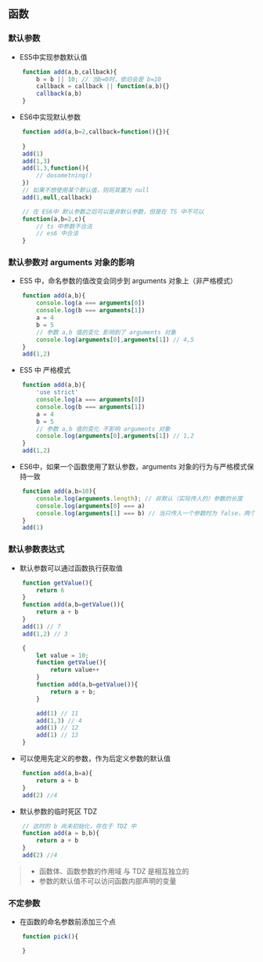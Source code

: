 ## 函数

### 默认参数
- ES5中实现参数默认值
```javascript
    function add(a,b,callback){
        b = b || 10; // 当b=0时，依旧会是 b=10
        callback = callback || function(a,b){}
        callback(a,b)
    } 
```
- ES6中实现默认参数
```javascript
    function add(a,b=2,callback=function(){}){
    
    } 
    add(1)
    add(1,3)
    add(1,3,function(){
        // dosometning()
    })
    // 如果不想使用某个默认值，则将其置为 null
    add(1,null,callback)

    // 在 ES6中 默认参数之后可以是非默认参数，但是在 TS 中不可以
    function(a,b=2,c){
        // ts 中参数不合法
        // es6 中合法
    }

```
### 默认参数对 arguments 对象的影响
- ES5 中，命名参数的值改变会同步到 arguments 对象上（非严格模式）
``` javascript
    function add(a,b){
        console.log(a === arguments[0])
        console.log(b === arguments[1])
        a = 4
        b = 5
        // 参数 a,b 值的变化 影响到了 arguments 对象
        console.log(arguments[0],arguments[1]) // 4,5
    }
    add(1,2)
```
- ES5 中 严格模式
``` javascript
    function add(a,b){
        'use strict'
        console.log(a === arguments[0])
        console.log(b === arguments[1])
        a = 4
        b = 5
        // 参数 a,b 值的变化 不影响 arguments 对象
        console.log(arguments[0],arguments[1]) // 1,2
    }
    add(1,2)
```
- ES6中，如果一个函数使用了默认参数，arguments 对象的行为与严格模式保持一致
``` javascript
    function add(a,b=10){
        console.log(arguments.length); // 非默认（实际传人的）参数的长度
        console.log(arguments[0] === a)
        console.log(arguments[1] === b) // 当只传入一个参数时为 false，两个参数为 true
    }
    add(1)
```

### 默认参数表达式
- 默认参数可以通过函数执行获取值
``` javascript
    function getValue(){
        return 6
    }
    function add(a,b=getValue()){
        return a + b
    }
    add(1) // 7
    add(1,2) // 3

    {
        let value = 10;
        function getValue(){
            return value++
        }
        function add(a,b=getValue()){
            return a + b;
        }

        add(1) // 11
        add(1,3) // 4
        add(1) // 12
        add(1) // 13
    }
```
- 可以使用先定义的参数，作为后定义参数的默认值
``` javascript
    function add(a,b=a){
        return a + b
    }
    add(2) //4
```
- 默认参数的临时死区 TDZ
``` javascript
    // 这时的 b 尚未初始化，存在于 TDZ 中
    function add(a = b,b){
        return a + b
    }
    add(2) //4
```
>* 函数体、函数参数的作用域 与 TDZ 是相互独立的
>* 参数的默认值不可以访问函数内部声明的变量

### 不定参数
- 在函数的命名参数前添加三个点
```javascript
    function pick(){

    }
```
